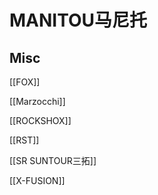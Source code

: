 # MANITOU马尼托





## Misc

[[FOX]]

[[Marzocchi]]

[[ROCKSHOX]]

[[RST]]

[[SR SUNTOUR三拓]]

[[X-FUSION]]

